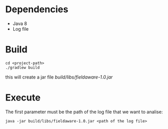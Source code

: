 # Dependencies
- Java 8
- Log file

# Build
```
cd <project-path>
./gradlew build
```
this will create a jar file *build/libs/fieldaware-1.0.jar*

# Execute
The first parameter must be the path of the log file that we want to analise:
```
java -jar build/libs/fieldaware-1.0.jar <path of the log file>
```